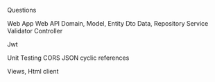 Questions

Web App
Web API
Domain, Model, Entity
Dto
Data, Repository
Service
Validator
Controller

Jwt


Unit Testing
CORS
JSON cyclic references


Views, Html client

